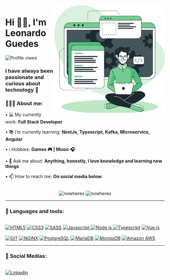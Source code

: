<img align="right" src="./imgs/illustration.svg" alt="Illustration" title="Illustration Storyset" width=350/>
    
<h1 align="left">Hi 👋🏽, I'm Leonardo Guedes</h1>

![Profile views](https://gpvc.arturio.dev/nowherex)

<h3 align="left">I have always been passionate and curious about technology 🚀</h3>

<div align="left">
    <h3>👨🏽‍💻 About me:</h3>
        <p>• 💻 My currently work:  <b>Full Stack Developer</b></p>
        <p>• 📚 I’m currently learning: <b>NestJs, Typescript, Kafka, Microservice, Angular</b></p>
        <p>• ℹ️ Hobbies: <b>Games 🎮 | Music 🎧</b></p>
        <p>• 💬 Ask me about: <b>Anything, honestly, I love knowledge and learning new things</b></p>
        <p>• 📫 How to reach me: <b>On social media below.</b></p>
</div><br>

<div align="center">
    <img height="155em" src="https://github-readme-stats.vercel.app/api?username=nowherex&show_icons=true&theme=slateorange&title_color=73cd91&text_color=3b8052&icon_color=3b8052&locale=en&hide_border=true&bg_color=45555c" alt="nowherex" />
    <img height="155em" src="https://github-readme-stats.vercel.app/api/top-langs?username=nowherex&show_icons=true&theme=slateorange&title_color=73cd91&text_color=3b8052&icon_color=3b8052&layout=compact&hide_border=true&bg_color=45555c" alt="nowherex" />
</div>
    
---

<div>
  <h3>🧰 Languages and tools:</h3><br>
    <a href="#"><img src="https://img.shields.io/static/v1?label=&message=HTML5&color=%23E34F26&style=for-the-badge&logo=html5&logoColor=whitesmoke" alt="HTML5"></a>
    <a href="#"><img src="https://img.shields.io/static/v1?label=&message=CSS3&color=%231572B6&style=for-the-badge&logo=css3&logoColor=whitesmoke" alt="CSS3"></a>
    <a href="#"><img src="https://img.shields.io/static/v1?label=&message=SASS&color=%23CC6699&style=for-the-badge&logo=sass&logoColor=whitesmoke" alt="SASS"></a>
    <a href="#"><img src="https://img.shields.io/static/v1?label=&message=Javascript&color=%23F7DF1E&style=for-the-badge&logo=javascript&logoColor=grey" alt="Javascript"> </a>
    <a href="#"><img src="https://img.shields.io/static/v1?label=&message=Nodejs&color=%339933&style=for-the-badge&logo=Node.js&logoColor=grey" alt="Node.js"> </a>
    <a href="#"><img src="https://img.shields.io/static/v1?label=&message=Typescript&color=%233178C6&style=for-the-badge&logo=typescript&logoColor=03256C" alt="Typescript"></a>
    <a href="#"><img src="https://img.shields.io/static/v1?label=&message=Vue.js&color=%4FC08D&style=for-the-badge&logo=Vue.js&logoColor=grey" alt="Vue.js"></a>
    <br><br>
    <a href="#"><img src="https://img.shields.io/static/v1?label=&message=GIT&color=%23F05032&style=for-the-badge&logo=git&logoColor=whitesmoke" alt="GIT"></a>
    <a href="#"><img src="https://img.shields.io/static/v1?label=&message=NGINX&color=%009639&style=for-the-badge&logo=NGINX&logoColor=whitesmoke" alt="NGINX"></a>
    <a href="#"><img src="https://img.shields.io/static/v1?label=&message=PostgreSQL&color=%233178C6&style=for-the-badge&logo=PostgreSQL&logoColor=whitesmoke" alt="PostgreSQL"></a>
    <a href="#"><img src="https://img.shields.io/static/v1?label=&message=MariaDB&color=003545&style=for-the-badge&logo=MariaDB&logoColor=whitesmoke" alt="MariaDB"></a>
    <a href="#"><img src="https://img.shields.io/static/v1?label=&message=MongoDB&color=47A248&style=for-the-badge&logo=MongoDB&logoColor=whitesmoke" alt="MongoDB"></a>
    <a href="#"><img src="https://img.shields.io/static/v1?label=&message=Amazon AWS&color=232F3E&style=for-the-badge&logo=Amazon AWS&logoColor=whitesmoke" alt="Amazon AWS"></a>
</div>

---

<div>
  <h3>📱 Social Medias:</h3><br>
    <a href="https://www.linkedin.com/in/leo-guedes/" target="_blank"><img src="https://img.shields.io/static/v1?label=&message=Linkedin&color=0A66C2&style=for-the-badge&logo=linkedin&logoColor=whitesmoke" alt="Linkedin"></a>
</div>
